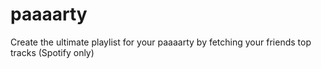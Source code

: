 # paaaarty
Create the ultimate playlist for your paaaarty by fetching your friends top tracks (Spotify only)
